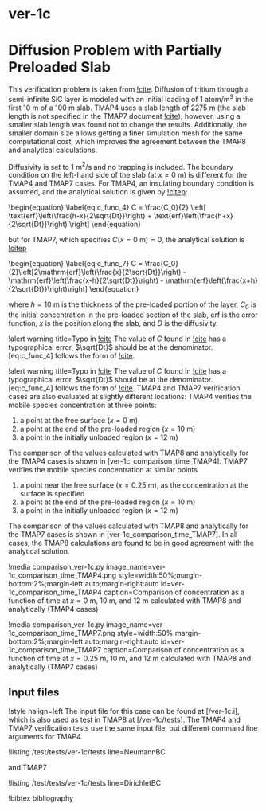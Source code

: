 # ver-1c

# Diffusion Problem with Partially Preloaded Slab

This verification problem is taken from [!cite](longhurst1992verification,ambrosek2008verification). Diffusion of tritium through a semi-infinite SiC layer is modeled with an initial
loading of 1 atom/m$^3$ in the first 10 m of a 100 m slab. TMAP4 uses a slab length of 2275 m (the slab length is not specified in the TMAP7 document [!cite](ambrosek2008verification)); however, using a smaller slab length was found not to change the results. Additionally, the smaller domain size allows getting a finer simulation mesh for the same computational cost, which improves the agreement between the TMAP8 and analytical calculations.

Diffusivity is set to 1 m$^2$/s
and no trapping is included. The boundary condition on the left-hand side of the slab (at $x=0$ m) is different for the TMAP4 and TMAP7 cases. For TMAP4, an insulating boundary condition is assumed, and the analytical solution is given by [!citep](Carslaw1959conduction):

\begin{equation}
\label{eq:c_func_4}
C = \frac{C_0}{2} \left[ \text{erf}\left(\frac{h-x}{2\sqrt{Dt}}\right) +
\text{erf}\left(\frac{h+x}{2\sqrt{Dt}}\right)  \right]
\end{equation}

but for TMAP7, which specifies $C(x=0 \mathrm{\:m})=0$, the analytical solution is [!citep](Carslaw1959conduction)

\begin{equation}
\label{eq:c_func_7}
C = \frac{C_0}{2}\left[2\mathrm{erf}\left(\frac{x}{2\sqrt{Dt}}\right) - \mathrm{erf}\left(\frac{x-h}{2\sqrt{Dt}}\right) - \mathrm{erf}\left(\frac{x+h}{2\sqrt{Dt}}\right)\right]
\end{equation}

where $h=10$ m is the thickness of the pre-loaded portion of the layer, $C_0$ is the initial concentration in the pre-loaded section of the slab, $\mathrm{erf}$ is the error function, $x$ is the position along the slab, and $D$ is the diffusivity.

!alert warning title=Typo in [!cite](longhurst1992verification)
The value of $C$ found in [!cite](longhurst1992verification) has a typographical error, $\sqrt{Dt}$ should be at the denominator. [eq:c_func_4] follows the form of [!cite](Carslaw1959conduction).


!alert warning title=Typo in [!cite](longhurst1992verification)
The value of $C$ found in [!cite](longhurst1992verification) has a typographical error, $\sqrt{Dt}$ should be at the denominator. [eq:c_func_4] follows the form of [!cite](Carslaw1959conduction).
TMAP4 and TMAP7 verification cases are also evaluated at slightly different locations: TMAP4 verifies the mobile species concentration at three points:

1. a point at the free surface ($x = 0$ m)
2. a point at the end of the pre-loaded region ($x = 10$ m)
3. a point in the initially unloaded region ($x = 12$ m)


 The comparison of the values calculated with TMAP8 and analytically for the TMAP4 cases is shown in
[ver-1c_comparison_time_TMAP4]. TMAP7 verifies the mobile species concentration at similar points

1. a point near the free surface ($x = 0.25$ m), as the concentration at the surface is specified
2. a point at the end of the pre-loaded region ($x = 10$ m)
3. a point in the initially unloaded region ($x = 12$ m)



The comparison of the values calculated with TMAP8 and analytically for the TMAP7 cases is shown in
[ver-1c_comparison_time_TMAP7]. In all cases, the TMAP8 calculations are found to be in good agreement with the analytical solution.

!media comparison_ver-1c.py
       image_name=ver-1c_comparison_time_TMAP4.png
       style=width:50%;margin-bottom:2%;margin-left:auto;margin-right:auto
       id=ver-1c_comparison_time_TMAP4
       caption=Comparison of concentration as a function of time at $x = 0$ m, 10 m, and 12 m
       calculated with TMAP8 and analytically (TMAP4 cases)

!media comparison_ver-1c.py
       image_name=ver-1c_comparison_time_TMAP7.png
       style=width:50%;margin-bottom:2%;margin-left:auto;margin-right:auto
       id=ver-1c_comparison_time_TMAP7
       caption=Comparison of concentration as a function of time at $x = 0.25$ m, 10 m, and 12 m
       calculated with TMAP8 and analytically (TMAP7 cases)

## Input files

!style halign=left
The input file for this case can be found at [/ver-1c.i], which is also used as test in TMAP8 at [/ver-1c/tests]. The TMAP4 and TMAP7 verification tests use the same input file,
but different command line arguments for TMAP4.

!listing /test/tests/ver-1c/tests line=NeumannBC

and TMAP7

!listing /test/tests/ver-1c/tests line=DirichletBC

!bibtex bibliography
